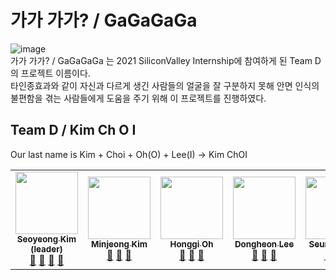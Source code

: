 # 가가 가가? / GaGaGaGa
![image](https://user-images.githubusercontent.com/55133538/124889548-29c8f100-e012-11eb-8c12-573201e1e647.png)
<br>
가가 가가? / GaGaGaGa 는 2021 SiliconValley Internship에 참여하게 된 Team D의 프로젝트 이름이다. 
<br>
타인종효과와 같이 자신과 다르게 생긴 사람들의 얼굴을 잘 구분하지 못해 안면 인식의 불편함을 겪는 사람들에게 도움을 주기 위해 이 프로젝트를 진행하였다.
<br>

## Team D / Kim Ch O I
Our last name is Kim + Choi + Oh(O) + Lee(I) -> Kim ChOI

<table>
  <tr>
    <td align="center"><a href="https://github.com/ksy990628"><img src="https://i.pinimg.com/564x/94/bd/b6/94bdb6d3444a1fa97eed105c706f6611.jpg" width="100px;" alt=""/><br /><sub><b>Seoyeong Kim (leader)</b></sub></a><br /><a href="#question-kentcdodds" title="Answering Questions">💬</a> <a href="https://github.com/all-contributors/all-contributors/commits?author=kentcdodds" title="Documentation">📖</a> <a href="https://github.com/all-contributors/all-contributors/pulls?q=is%3Apr+reviewed-by%3Akentcdodds" title="Reviewed Pull Requests">👀</a> <a href="#talk-kentcdodds" title="Talks">📢</a></td>
    <td align="center"><a href="https://github.com/kimminje0ng"><img src="https://i.pinimg.com/564x/94/bd/b6/94bdb6d3444a1fa97eed105c706f6611.jpg" width="100px;" alt=""/><br /><sub><b>Minjeong Kim</b></sub></a><br /><a href="https://github.com/all-contributors/all-contributors/commits?author=jfmengels" title="Documentation">📖</a> <a href="https://github.com/all-contributors/all-contributors/pulls?q=is%3Apr+reviewed-by%3Ajfmengels" title="Reviewed Pull Requests">👀</a> <a href="#tool-jfmengels" title="Tools">🔧</a></td>
    <td align="center"><a href="https://github.com/ohhondgi"><img src="https://i.pinimg.com/564x/94/bd/b6/94bdb6d3444a1fa97eed105c706f6611.jpg" width="100px;" alt=""/><br /><sub><b>Honggi Oh</b></sub></a><br /><a href="https://github.com/all-contributors/all-contributors/commits?author=jfmengels" title="Documentation">📖</a> <a href="https://github.com/all-contributors/all-contributors/pulls?q=is%3Apr+reviewed-by%3Ajfmengels" title="Reviewed Pull Requests">👀</a> <a href="#tool-jfmengels" title="Tools">🔧</a></td>  
    <td align="center"><a href="https://github.com/Dongheon.Lee"><img src="https://i.pinimg.com/564x/94/bd/b6/94bdb6d3444a1fa97eed105c706f6611.jpg" width="100px;" alt=""/><br /><sub><b>Dongheon Lee</b></sub></a><br /><a href="https://github.com/all-contributors/all-contributors/commits?author=jfmengels" title="Documentation">📖</a> <a href="https://github.com/all-contributors/all-contributors/pulls?q=is%3Apr+reviewed-by%3Ajfmengels" title="Reviewed Pull Requests">👀</a> <a href="#tool-jfmengels" title="Tools">🔧</a></td>   
    <td align="center"><a href="https://github.com/ohhondgi"><img src="https://i.pinimg.com/564x/94/bd/b6/94bdb6d3444a1fa97eed105c706f6611.jpg" width="100px;" alt=""/><br /><sub><b>Seungme Lee</b></sub></a><br /><a href="https://github.com/all-contributors/all-contributors/commits?author=jfmengels" title="Documentation">📖</a> <a href="https://github.com/all-contributors/all-contributors/pulls?q=is%3Apr+reviewed-by%3Ajfmengels" title="Reviewed Pull Requests">👀</a> <a href="#tool-jfmengels" title="Tools">🔧</a></td>      
    <td align="center"><a href="https://github.com/se_yeon"><img src="https://i.pinimg.com/564x/94/bd/b6/94bdb6d3444a1fa97eed105c706f6611.jpg" width="100px;" alt=""/><br /><sub><b>Seyeon Choi</b></sub></a><br /><a href="https://github.com/all-contributors/all-contributors/commits?author=jfmengels" title="Documentation">📖</a> <a href="https://github.com/all-contributors/all-contributors/pulls?q=is%3Apr+reviewed-by%3Ajfmengels" title="Reviewed Pull Requests">👀</a> <a href="#tool-jfmengels" title="Tools">🔧</a></td>       
  </tr>
  </table>
